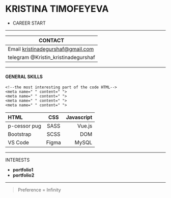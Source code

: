 # KRISTINA TIMOFEYEVA
* CAREER START

---
| CONTACT |
| ------------------------- |
| Email  kristinadegurshaf@gmail.com    |
| telegram  @Kristin_kristinadegurshaf|
___
#### GENERAL SKILLS
```
<!--the most interesting part of the code HTML-->
<meta name=" " content=" ">
<meta name=" " content=" ">
<meta name=" " content=" ">
<meta name=" " content=" ">
```
| HTML          | CSS             | Javascript|
|:------------- |:---------------:| ---------:|
| p-cessor pug  | SASS            |   Vue.js  |
| Bootstrap     | SCSS            |   DOM     |
| VS Code       | Figma           |   MySQL   |

---

 INTERESTS

+ __portfolio1__ 
+ __portfolio2__ 

 
_ _ _


> Preference = Infinity
